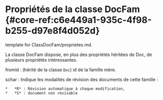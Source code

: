 # Propriétés de la classe DocFam {#core-ref:c6e449a1-935c-4f98-b255-d97e8f4d052d}
 
<span class="fixme template"> template for ClassDocFam/proprietes.md.</span>

La classe DocFam dispose, en plus des propriétés héritées de Doc, de plusieurs propriétés intéressantes.

fromid
:   (hérité de la classe `Doc`)
    id de la famille mère.

schar
:   Indique les modalités de révision des documents de cette famille :
    
    *   *R* : Révision automatique à chaque modification,
    *   *S* : document non révisable
